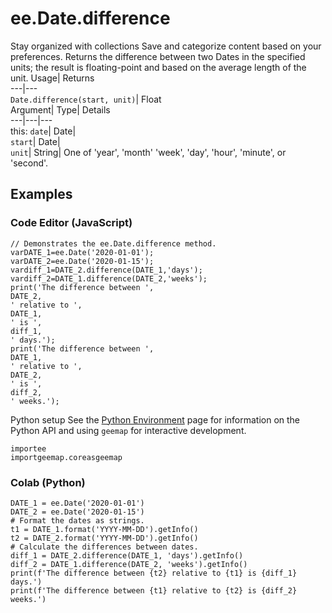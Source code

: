  
#  ee.Date.difference 
Stay organized with collections  Save and categorize content based on your preferences. 
Returns the difference between two Dates in the specified units; the result is floating-point and based on the average length of the unit. Usage| Returns  
---|---  
`Date.difference(start, unit)`| Float  
Argument| Type| Details  
---|---|---  
this: `date`| Date|   
`start`| Date|   
`unit`| String| One of 'year', 'month' 'week', 'day', 'hour', 'minute', or 'second'.  
## Examples
### Code Editor (JavaScript)
```
// Demonstrates the ee.Date.difference method.
varDATE_1=ee.Date('2020-01-01');
varDATE_2=ee.Date('2020-01-15');
vardiff_1=DATE_2.difference(DATE_1,'days');
vardiff_2=DATE_1.difference(DATE_2,'weeks');
print('The difference between ',
DATE_2,
' relative to ',
DATE_1,
' is ',
diff_1,
' days.');
print('The difference between ',
DATE_1,
' relative to ',
DATE_2,
' is ',
diff_2,
' weeks.');
```

Python setup
See the [ Python Environment](https://developers.google.com/earth-engine/guides/python_install) page for information on the Python API and using `geemap` for interactive development.
```
importee
importgeemap.coreasgeemap
```

### Colab (Python)
```
DATE_1 = ee.Date('2020-01-01')
DATE_2 = ee.Date('2020-01-15')
# Format the dates as strings.
t1 = DATE_1.format('YYYY-MM-DD').getInfo()
t2 = DATE_2.format('YYYY-MM-DD').getInfo()
# Calculate the differences between dates.
diff_1 = DATE_2.difference(DATE_1, 'days').getInfo()
diff_2 = DATE_1.difference(DATE_2, 'weeks').getInfo()
print(f'The difference between {t2} relative to {t1} is {diff_1} days.')
print(f'The difference between {t1} relative to {t2} is {diff_2} weeks.')
```

